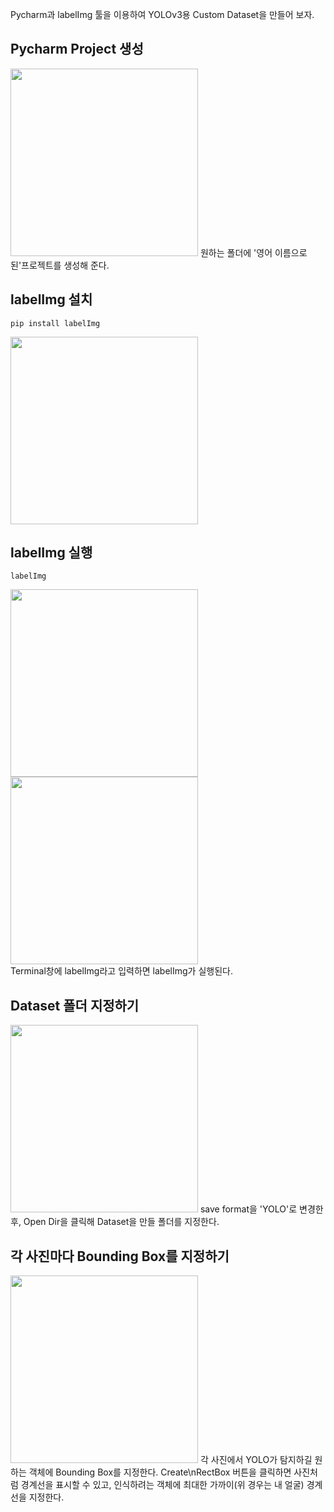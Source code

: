 Pycharm과 labelImg 툴을 이용하여 YOLOv3용 Custom Dataset을 만들어 보자.   
## Pycharm Project 생성   
<img src="https://user-images.githubusercontent.com/81284736/112413185-1d6ea000-8d63-11eb-8509-e4a9ad52242a.jpg" width="300" height="300">   
원하는 폴더에 '영어 이름으로 된'프로젝트를 생성해 준다.   

## labelImg 설치
<pre><code>pip install labelImg</pre></code>
<img src="https://user-images.githubusercontent.com/81284736/112414424-5d368700-8d65-11eb-897e-aad418e53135.jpg" width="300" height="300">   

## labelImg 실행
<pre><code>labelImg</pre></code>
<img src=https://user-images.githubusercontent.com/81284736/112414754-f6659d80-8d65-11eb-99d6-65705a3a3196.jpg width="300" height="300"><img src=https://user-images.githubusercontent.com/81284736/112414866-2876ff80-8d66-11eb-8a8b-9981a707a14c.jpg width="300" height="300">   
Terminal창에 labelImg라고 입력하면 labelImg가 실행된다.   

## Dataset 폴더 지정하기
<img src=https://user-images.githubusercontent.com/81284736/112415410-1d709f00-8d67-11eb-8d12-7662a3c97ef3.jpg width="300" height="300">   
save format을 'YOLO'로 변경한 후, Open Dir을 클릭해 Dataset을 만들 폴더를 지정한다.      


## 각 사진마다 Bounding Box를 지정하기
<img src=https://user-images.githubusercontent.com/81284736/112416012-3037a380-8d68-11eb-8abd-97c39724c2f7.jpg width="300" height="300">   
각 사진에서 YOLO가 탐지하길 원하는 객체에 Bounding Box를 지정한다.   
Create\nRectBox 버튼을 클릭하면 사진처럼 경계선을 표시할 수 있고, 인식하려는 객체에 최대한 가까이(위 경우는 내 얼굴) 경계선을 지정한다.
